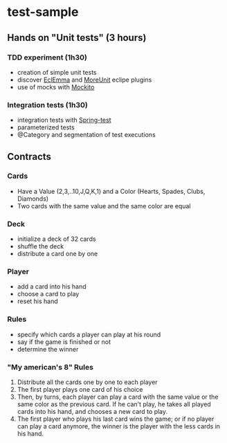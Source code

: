 test-sample
===========

## Hands on "Unit tests" (3 hours)

### TDD experiment (1h30)

* creation of simple unit tests
* discover [EclEmma](http://www.eclemma.org/) and [MoreUnit](http://moreunit.sourceforge.net/) eclipe plugins
* use of mocks with [Mockito](http://code.google.com/p/mockito/)


### Integration tests (1h30)

* integration tests with [Spring-test](http://static.springsource.org/spring/docs/3.2.0.RC1/reference/htmlsingle/#testcontext-framework)
* parameterized tests
* @Category and segmentation of test executions


## Contracts

### Cards
* Have a Value (2,3,..10,J,Q,K,1) and a Color (Hearts, Spades, Clubs, Diamonds)
* Two cards with the same value and the same color are equal

### Deck 
* initialize a deck of 32 cards
* shuffle the deck
* distribute a card one by one

### Player
* add a card into his hand
* choose a card to play
* reset his hand

### Rules
* specify which cards a player can play at his round
* say if the game is finished or not
* determine the winner

### "My american's 8" Rules

1. Distribute all the cards one by one to each player
2. The first player plays one card of his choice
3. Then, by turns, each player can play a card with the same value or the same color as the previous card. If he can't play, he takes all played cards into his hand, and chooses a new card to play.
4. The first player who plays his last card wins the game; or if no player can play a card anymore, the winner is the player with the less cards in his hand.


